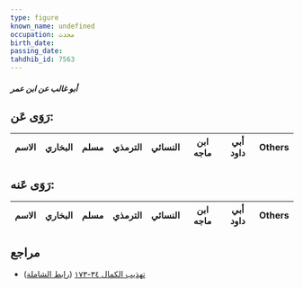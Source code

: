 ```yaml
---
type: figure
known_name: undefined
occupation: محدث
birth_date:
passing_date:
tahdhib_id: 7563
---
```

##### أبو غالب عن ابن عمر

## رَوَى عَن:
| الاسم | البخاري | مسلم | الترمذي | النسائي | ابن ماجه | أبي داود | Others |
| ----- | ------- | ---- | ------- | ------- | -------- | -------- | ------ |
## رَوَى عَنه:
| الاسم | البخاري | مسلم | الترمذي | النسائي | ابن ماجه | أبي داود | Others |
| ----- | ------- | ---- | ------- | ------- | -------- | -------- | ------ |
## مراجع
- [تهذيب الكمال ٣٤-١٧٣](obsidian://open?vault=Tahdhib-al-Kamal&file=Figures/٧٥٦٣-أبو%20غالب%20عن%20ابن%20عمر) ([رابط الشاملة](https://shamela.ws/book/3722/18290))